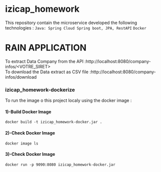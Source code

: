 # izicap_homework
This repository  contain the microservice developed the following technologies :
 `Java: Spring Cloud Spring boot, JPA, RestAPI`
 `Docker`
 
# RAIN APPLICATION 
 To extract Data Company from the API :http://localhost:8080/company-infos/<VOTRE_SIRET><br/>
 To download the Data extract as CSV file :http://localhost:8080/company-infos/download
 


### izicap_homework-dockerize
 To run the image o this project localy using the docker image :
 #### 1)-Build Docker Image 
 `docker build -t izicap_homework-docker.jar .`
 #### 2)-Check Docker Image
 `docker image ls`
 #### 3)-Check Docker Image
 `docker run -p 9090:8080 izicap_homework-docker.jar`
